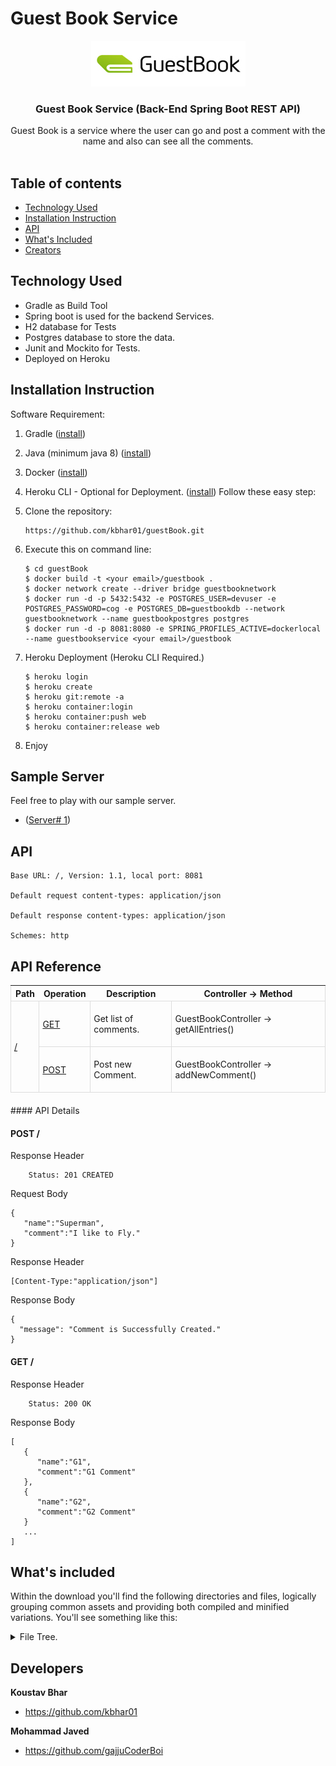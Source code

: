 # Guest Book Service

<p align="center">
  <a href="#">
    <img src="./img/img.png" alt="guest book logo" width="247" height="73">
  </a>
</p>

<h3 align="center">Guest Book Service (Back-End Spring Boot REST API)</h3>

<p align="center">
  Guest Book is a service where the user can go and post a comment with the name and also can see all the comments.
  <br>

  <br>
</p>

## Table of contents

- [Technology Used](#technology-used)
- [Installation Instruction](#installation-instruction)
- [API](#api)
- [What's Included](#whats-included)
- [Creators](#developers)


## Technology Used

- Gradle as Build Tool
- Spring boot is used for the backend Services.
- H2 database for Tests
- Postgres database to store the data.
- Junit and Mockito for Tests.
- Deployed on Heroku

## Installation Instruction

Software Requirement:
1. Gradle ([install](https://gradle.org/install/))

2. Java (minimum java 8) ([install](https://www.oracle.com/java/technologies/javase-downloads.html))

3. Docker ([install](https://docs.docker.com/get-docker/))

4. Heroku CLI - Optional for Deployment. ([install](https://devcenter.heroku.com/articles/heroku-cli)) 
Follow these easy step:


1. Clone the repository:
     ```
     https://github.com/kbhar01/guestBook.git
     ```
2. Execute this on command line:

     ```shell
     $ cd guestBook
     $ docker build -t <your email>/guestbook .
     $ docker network create --driver bridge guestbooknetwork
     $ docker run -d -p 5432:5432 -e POSTGRES_USER=devuser -e  POSTGRES_PASSWORD=cog -e POSTGRES_DB=guestbookdb --network guestbooknetwork --name guestbookpostgres postgres
     $ docker run -d -p 8081:8080 -e SPRING_PROFILES_ACTIVE=dockerlocal --name guestbookservice <your email>/guestbook
     ```
3. Heroku Deployment (Heroku CLI Required.)
   
   ```shell
   $ heroku login
   $ heroku create
   $ heroku git:remote -a
   $ heroku container:login
   $ heroku container:push web
   $ heroku container:release web
   ```
   

4. Enjoy

## Sample Server
Feel free to play with our sample server. 

-  ([Server# 1](https://guestbook-koustav-javed.herokuapp.com/))

## API
```text
Base URL: /, Version: 1.1, local port: 8081

Default request content-types: application/json

Default response content-types: application/json

Schemes: http 
```

## API Reference
<table style="
    width: 100%;
    max-width: 100%;
    margin-bottom: 20px;
    border: 1px solid #ddd;
    border-collapse: collapse;
    border-spacing: 0;
    background-color: transparent;
    display: table;
">
    <thead>
    <tr>
        <th>Path</th>
        <th>Operation</th>
        <th>Description</th>
        <th>Controller -> Method</th>
    </tr>
    </thead>
    <tbody>
    <tr>
        <td style="border: 1px solid #ddd;padding: 5px;" rowspan="2">
            <a href="#summary">/</a>
        </td>
        <td style="border: 1px solid #ddd;padding: 5px;">
            <a href="#get-entries">GET</a>
        </td>
        <td style="border: 1px solid #ddd;padding: 5px;">
            <p>Get list of comments. </p>
        </td>
        <td style="border: 1px solid #ddd;padding: 5px;">
            <p>GuestBookController -> getAllEntries()</p>
        </td>
    </tr>
    <tr>
        <td style="border: 1px solid #ddd;padding: 5px;">
            <a href="#post-comment">POST</a>
        </td>
        <td style="border: 1px solid #ddd;padding: 5px;">
            <p>Post new Comment.</p>
        </td>
        <td style="border: 1px solid #ddd;padding: 5px;">
            <p>GuestBookController -> addNewComment()</p>
        </td>
    </tr>
    </tbody>
</table>
#### API Details

#### POST /
Response Header
```text
    Status: 201 CREATED
```
Request Body
```json5
{
   "name":"Superman",
   "comment":"I like to Fly."
}
```

Response Header
```text
[Content-Type:"application/json"]
```

Response Body
```json5
{
  "message": "Comment is Successfully Created."
}
```

#### GET /
Response Header
```text
    Status: 200 OK
```

Response Body
```json5
[
   {
      "name":"G1",
      "comment":"G1 Comment"
   },
   {
      "name":"G2",
      "comment":"G2 Comment"
   }
   ...
]
```

## What's included

Within the download you'll find the following directories and files, logically grouping common assets and providing both compiled and minified variations. You'll see something like this:

<details>
<summary>
File Tree.
</summary>


```text
│   .gitignore
│   build.gradle
│   Command.sh
│   Dockerfile
│   gradlew
│   gradlew.bat
│   heroku.yml
│   Readme.md
│   settings.gradle
└───src
    ├───docs
    │   └───asciidoc
    │           index.adoc
    │
    ├───main
    │   ├───generated
    │   ├───java
    │   │   └───com
    │   │       └───cognizant
    │   │           └───guestBook
    │   │               │   GuestBookApplication.java
    │   │               │
    │   │               ├───controller
    │   │               │       GuestBookController.java
    │   │               │
    │   │               ├───entity
    │   │               │       GuestBookEntity.java
    │   │               │
    │   │               ├───repository
    │   │               │       GuestBookRepo.java
    │   │               │
    │   │               ├───request
    │   │               │       GuestBookRequest.java
    │   │               │
    │   │               ├───response
    │   │               │       GuestBookResponse.java
    │   │               │
    │   │               └───service
    │   │                       GuestBookService.java
    │   │
    │   └───resources
    │           application-dev.properties
    │           application-dockerlocal.properties
    │           application-production.properties
    │           application-qa.properties
    │           application.properties
    │
    └───test
        └───java
            └───com
                └───cognizant
                     └───guestBook
                        │   GuestBookApplicationTests.java
                        │
                        ├───integration
                        │       GuestBookTest.java
                        │
                        └───unit
                            ├───controller
                            │       GuestBookControllerTest.java
                            │
                            └───service
                                    GuestBookServiceTest.java


```

</details>


## Developers

**Koustav Bhar**

- <https://github.com/kbhar01>

**Mohammad Javed**

- <https://github.com/gajjuCoderBoi>
